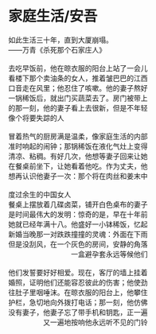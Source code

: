 # 家庭生活/安吾

如此生活三十年，直到大厦崩塌。<br>
——万青《杀死那个石家庄人》<br>
<br>
去吃早饭前，他在晾衣服的阳台上站了一会儿<br>
看楼下那个卖油条的女人，推着皱巴巴的江西<br>
口音走在风里；他忍住了咳嗽。他的妻子熬好<br>
一锅稀饭后，就出门买蔬菜去了。房门被带上<br>
的那一刻，他的妻子看上去很新，但是不年轻<br>
像个将要失踪的人<br>
<br>
冒着热气的厨房满是温柔，像家庭生活的内部<br>
准时响起的闹钟；那锅稀饭在液化气灶上变得<br>
清凉、粘稠。有好几次，他想等妻子回来让她<br>
在餐桌前坐下，让她看着他吃。作为丈夫，他<br>
想再认识他妻子一次：那个将在肉丝和姜末中<br>
<br>
度过余生的中国女人<br>
餐桌上摆放着几碟卤菜，铺开白色桌布的妻子<br>
是时间最伟大的发明：惊奇的是，早在十年前<br>
她就已经年满十八。他盛好一小钵稀饭，忆起<br>
新婚当晚那一对跌跌撞撞的灵魂：外面在下雨<br>
但是没刮风，在一个灰色的房间，安静的角落<br>
&emsp;&emsp;&emsp;&emsp;&emsp;&emsp;&emsp;&emsp;&emsp;一盒避孕套永远等候他们<br>
<br>
他们发誓要好好相爱。现在，客厅的墙上挂着<br>
婚照，证明他们还能容忍彼此的伤害；他使劲<br>
往肚子里咽唾沫。在晾衣服的阳台上，他攀住<br>
护栏，急切地向外拨打电话；那一刻，他仿佛<br>
没有妻子，他妻子忘了带手机和钥匙，正一遍<br>
&emsp;&emsp;&emsp;&emsp;&emsp;又一遍地按响他永远听不见的门铃<br>